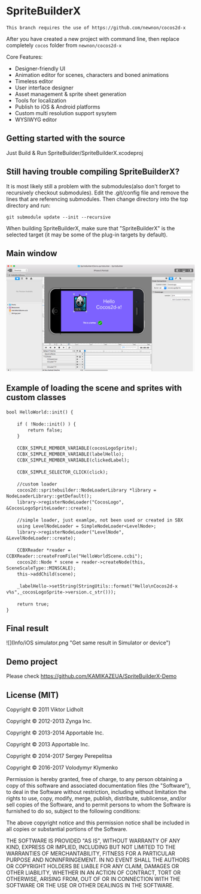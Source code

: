 # SpriteBuilderX

    This branch requires the use of https://github.com/newnon/cocos2d-x

After you have created a new project with command line, then replace completely `cocos` folder from `newnon/cocos2d-x`

Core Features:

* Designer-friendly UI
* Animation editor for scenes, characters and boned animations
* Timeless editor
* User interface designer
* Asset management & sprite sheet generation
* Tools for localization
* Publish to iOS & Android platforms
* Custom multi resolution support sysytem
* WYSIWYG editor


## Getting started with the source

Just Build & Run SpriteBuilder/SpriteBuilderX.xcodeproj 


## Still having trouble compiling SpriteBuilderX?

It is most likely still a problem with the submodules(also don't forget to recursively checkout submodules). Edit the .git/config file and remove the lines that are referencing submodules. Then change directory into the top directory and run:

    git submodule update --init --recursive

When building SpriteBuilderX, make sure that "SpriteBuilderX" is the selected target (it may be some of the plug-in targets by default).

## Main window

![](Info/SBX.png "Design UI in editor")

## Example of loading the scene and sprites with custom classes
```
bool HelloWorld::init() {

    if ( !Node::init() ) {
        return false;
    }

    CCBX_SIMPLE_MEMBER_VARIABLE(cocosLogoSprite);
    CCBX_SIMPLE_MEMBER_VARIABLE(labelHello);
    CCBX_SIMPLE_MEMBER_VARIABLE(clickedLabel);
    
    CCBX_SIMPLE_SELECTOR_CLICK(click);
    
    //custom loader
    cocos2d::spritebuilder::NodeLoaderLibrary *library = NodeLoaderLibrary::getDefault();
    library->registerNodeLoader("CocosLogo", &CocosLogoSpriteLoader::create);
    
    //simple loader, just examlpe, not been used or created in SBX
    using LevelNodeLoader = SimpleNodeLoader<LevelNode>;
    library->registerNodeLoader("LevelNode", &LevelNodeLoader::create);
    
    CCBXReader *reader = CCBXReader::createFromFile("HelloWorldScene.ccbi");
    cocos2d::Node * scene = reader->createNode(this, SceneScaleType::MINSCALE);
    this->addChild(scene);
    
    _labelHello->setString(StringUtils::format("Hello\nCocos2d-x v%s",_cocosLogoSprite->version.c_str()));
  
    return true;
}
```
## Final result

![](Info/iOS simulator.png "Get same result in Simulator or device")

## Demo project

Please check https://github.com/KAMIKAZEUA/SpriteBuilderX-Demo

## License (MIT)
Copyright © 2011 Viktor Lidholt

Copyright © 2012-2013 Zynga Inc.

Copyright © 2013-2014 Apportable Inc.

Copyright © 2013 Apportable Inc.

Copyright © 2014-2017 Sergey Perepelitsa

Copyright © 2016-2017 Volodymyr Klymenko
 

Permission is hereby granted, free of charge, to any person obtaining a copy of this software and associated documentation files (the "Software"), to deal in the Software without restriction, including without limitation the rights to use, copy, modify, merge, publish, distribute, sublicense, and/or sell copies of the Software, and to permit persons to whom the Software is furnished to do so, subject to the following conditions:

The above copyright notice and this permission notice shall be included in all copies or substantial portions of the Software.

THE SOFTWARE IS PROVIDED "AS IS", WITHOUT WARRANTY OF ANY KIND, EXPRESS OR IMPLIED, INCLUDING BUT NOT LIMITED TO THE WARRANTIES OF MERCHANTABILITY, FITNESS FOR A PARTICULAR PURPOSE AND NONINFRINGEMENT. IN NO EVENT SHALL THE AUTHORS OR COPYRIGHT HOLDERS BE LIABLE FOR ANY CLAIM, DAMAGES OR OTHER LIABILITY, WHETHER IN AN ACTION OF CONTRACT, TORT OR OTHERWISE, ARISING FROM, OUT OF OR IN CONNECTION WITH THE SOFTWARE OR THE USE OR OTHER DEALINGS IN THE SOFTWARE.

